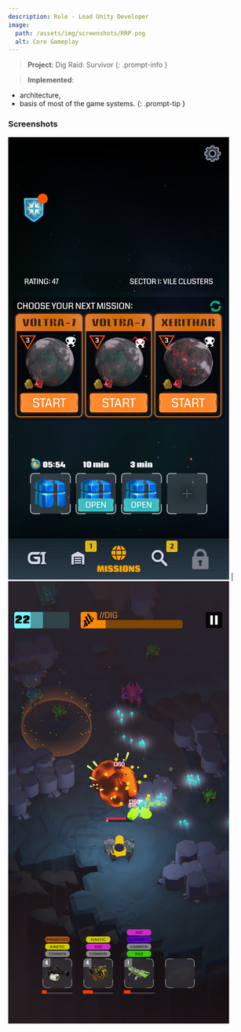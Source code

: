 ```yaml
---
description: Role - Lead Unity Developer
image:
  path: /assets/img/screenshots/RRP.png
  alt: Core Gameplay
---
```


> **Project**: Dig Raid: Survivor
{: .prompt-info } 

> **Implemented**:
- architecture,
- basis of most of the game systems.
{: .prompt-tip } 

### Screenshots

![](/assets/img/screenshots/16RR1.png) | ![](/assets/img/screenshots/17RR2.png)